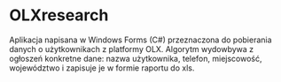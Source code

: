 # OLXresearch
Aplikacja napisana w Windows Forms (C#) przeznaczona do pobierania danych o użytkownikach z platformy OLX.
Algorytm wydowbywa z ogłoszeń konkretne dane: nazwa użytkownika, telefon, miejscowość, województwo i zapisuje je w formie raportu do xls.
